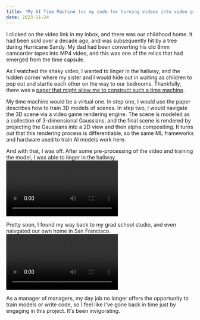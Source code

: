 ```yaml
---
title: "My AI Time Machine (or my code for turning videos into video games)"
date: 2023-11-24
---
```


I clicked on the video link in my inbox, and there was our childhood home. 
It had been sold over a decade ago, and was subsequently hit by a tree during Hurricane Sandy.
My dad had been converting his old 8mm camcorder tapes into MP4 video, and this was one of the relics 
that had emerged from the time capsule.

As I watched the shaky video, I wanted to linger in the hallway, and the hidden corner where my sister 
and I would hide out in waiting as children to pop out and startle each other on the way to our bedrooms. 
Thankfully, there was a [paper that might allow me to construct such a time machine](https://repo-sam.inria.fr/fungraph/3d-gaussian-splatting/).

My time machine would be a virtual one. In step one, I would use the paper describes how to train 3D models of scenes.
In step two, I would navigate the 3D scene via a video game rendering engine. The scene is modeled as a collection of 
3-dimensional Gaussians, and the final scene is rendered by projecting the Gaussians into a 2D view and then alpha compositing. 
It turns out that this rendering process is differentiable, so 
the same ML frameworks and hardware used to train AI models work here. 

And with that, I was off. After some pre-processing of the video and training the model, I was able to linger in the hallway.
<video src="https://github.com/krisheswaran/krisheswaran.github.io/assets/22381514/a04e7da0-040b-4a7a-9c2e-0e52d2d22e92" type="video/mp4" controls>
</video>

Pretty soon, I found my way back to my grad school studio, and even naivgated our own home in San Francisco.
<video src="https://github.com/krisheswaran/krisheswaran.github.io/assets/22381514/b8a93487-255f-4e88-a5d2-70e493a50722" type="video/mp4" controls>
</video>

As a manager of managers, my day job no longer offers the opportunity to train models or write code, so I feel like I've gone 
back in time just by engaging in this project. It's been invigorating.
